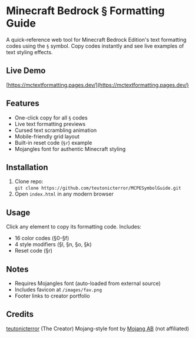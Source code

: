 # Minecraft Bedrock § Formatting Guide

A quick-reference web tool for Minecraft Bedrock Edition's text formatting codes using the `§` symbol. Copy codes instantly and see live examples of text styling effects.

## Live Demo  
[https://mctextformatting.pages.dev/](https://mctextformatting.pages.dev/)

## Features  
- One-click copy for all `§` codes  
- Live text formatting previews  
- Cursed text scrambling animation  
- Mobile-friendly grid layout  
- Built-in reset code (`§r`) example  
- Mojangles font for authentic Minecraft styling  

## Installation  
1. Clone repo:  
`git clone https://github.com/teutonicterror/MCPESymbolGuide.git`  
2. Open `index.html` in any modern browser  

## Usage  
Click any element to copy its formatting code. Includes:  
- 16 color codes (§0-§f)  
- 4 style modifiers (§l, §n, §o, §k)  
- Reset code (§r)  

## Notes  
- Requires Mojangles font (auto-loaded from external source)  
- Includes favicon at `/images/fav.png`  
- Footer links to creator portfolio  

## Credits  
[teutonicterror](https://teutonicterror.pages.dev/)  (The Creator)
Mojang-style font by [Mojang AB](https://www.minecraft.net) (not affiliated)
